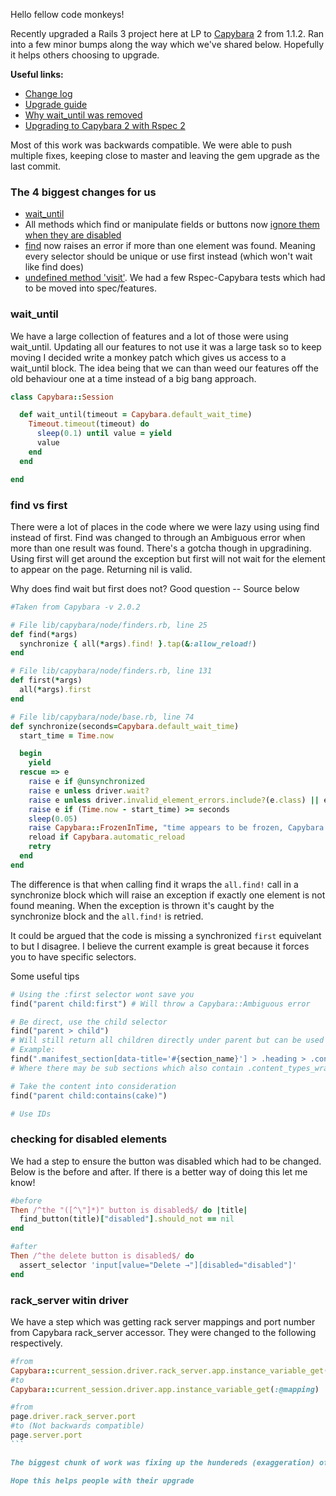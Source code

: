 Hello fellow code monkeys!

Recently upgraded a Rails 3 project here at LP to [Capybara](https://github.com/jnicklas/capybara) 2 from 1.1.2.
Ran into a few minor bumps along the way which we've shared below. Hopefully it helps others choosing to upgrade.

**Useful links:**

- [Change log](https://github.com/jnicklas/capybara/blob/master/History.md)
- [Upgrade guide](http://techblog.fundinggates.com/blog/2012/08/capybara-2-0-upgrade-guide/)
- [Why wait_until was removed](http://www.elabs.se/blog/53-why-wait_until-was-removed-from-capybara)
- [Upgrading to Capybara 2 with Rspec 2](https://github.com/rspec/rspec-rails/blob/master/Capybara.md)

Most of this work was backwards compatible. We were able to push multiple fixes, keeping close to master and leaving the gem upgrade as the last commit.

### The 4 biggest changes for us

- [wait_until](https://groups.google.com/forum/?fromgroups#!topic/ruby-capybara/qQYWpQb9FzY)
- All methods which find or manipulate fields or buttons now [ignore them when they are disabled](https://github.com/jnicklas/capybara/commit/dd805d639b62a9bf12773f8e3b9df3c5e5dd8cc2)
- [find](https://github.com/jnicklas/capybara/commit/cc05b1d63b1201027da7b568a7bd0467df9f7e0a) now raises an error if more than one element was found. Meaning every selector should be unique or use first instead (which won't wait like find does)
- [undefined method 'visit'](https://github.com/rspec/rspec-rails/blob/master/Capybara.md#upgrading-to-capybara-20). We had a few Rspec-Capybara tests which had to be moved into spec/features.


### wait_until

We have a large collection of features and a lot of those were using wait_until. Updating all our features to not use it was a large task so to keep moving I decided write a monkey patch which gives us access to a wait_until block.
The idea being that we can than weed our features off the old behaviour one at a time instead of a big bang approach.

```ruby
class Capybara::Session

  def wait_until(timeout = Capybara.default_wait_time)
    Timeout.timeout(timeout) do
      sleep(0.1) until value = yield
      value
    end
  end

end
```

### find vs first

There were a lot of places in the code where we were lazy using using find instead of first. Find was changed to through an Ambiguous error when more than one result was found.
There's a gotcha though in upgradining. Using first will get around the exception but first will not wait for the element to appear on the page. Returning nil is valid.

Why does find wait but first does not? Good question -- Source below

```ruby
#Taken from Capybara -v 2.0.2

# File lib/capybara/node/finders.rb, line 25
def find(*args)
  synchronize { all(*args).find! }.tap(&:allow_reload!)
end

# File lib/capybara/node/finders.rb, line 131
def first(*args)
  all(*args).first
end

# File lib/capybara/node/base.rb, line 74
def synchronize(seconds=Capybara.default_wait_time)
  start_time = Time.now

  begin
    yield
  rescue => e
    raise e if @unsynchronized
    raise e unless driver.wait?
    raise e unless driver.invalid_element_errors.include?(e.class) || e.is_a?(Capybara::ElementNotFound)
    raise e if (Time.now - start_time) >= seconds
    sleep(0.05)
    raise Capybara::FrozenInTime, "time appears to be frozen, Capybara does not work with libraries which freeze time, consider using time travelling instead" if Time.now == start_time
    reload if Capybara.automatic_reload
    retry
  end
end

```

The difference is that when calling find it wraps the `all.find!` call in a synchronize block which will raise an exception if exactly one element is not found meaning. When the exception is thrown it's caught by the synchronize block and the `all.find!` is retried.

It could be argued that the code is missing a synchronized `first` equivelant to but I disagree. I believe the current example is great because it forces you to have specific selectors.

Some useful tips

```ruby
# Using the :first selector wont save you
find("parent child:first") # Will throw a Capybara::Ambiguous error

# Be direct, use the child selector
find("parent > child")
# Will still return all children directly under parent but can be used return the first block which may be reused.
# Example:
find(".manifest_section[data-title='#{section_name}'] > .heading > .content_types_wrapper > input.content_type_selector")
# Where there may be sub sections which also contain .content_types_wrapper input.content_type_selector

# Take the content into consideration
find("parent child:contains(cake)")

# Use IDs

```

### checking for disabled elements

We had a step to ensure the button was disabled which had to be changed. Below is the before and after. If there is a better way of doing this let me know!

```ruby
#before
Then /^the "([^\"]*)" button is disabled$/ do |title|
  find_button(title)["disabled"].should_not == nil
end

#after
Then /^the delete button is disabled$/ do
  assert_selector 'input[value="Delete →"][disabled="disabled"]'
end
```

### rack_server witin driver

We have a step which was getting rack server mappings and port number from Capybara rack_server accessor. They were changed to the following respectively.

````ruby
#from
Capybara::current_session.driver.rack_server.app.instance_variable_get(:@mapping)
#to
Capybara::current_session.driver.app.instance_variable_get(:@mapping)

#from
page.driver.rack_server.port
#to (Not backwards compatible)
page.server.port
```

The biggest chunk of work was fixing up the hundereds (exaggeration) of ambiguous errors that we were getting. Thankfully each fix was easily backported so we didn't end up with a massive change set locally or sitting on an ever aging branch.

Hope this helps people with their upgrade
